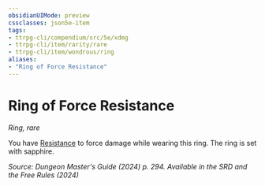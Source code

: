 ```yaml
---
obsidianUIMode: preview
cssclasses: json5e-item
tags:
- ttrpg-cli/compendium/src/5e/xdmg
- ttrpg-cli/item/rarity/rare
- ttrpg-cli/item/wondrous/ring
aliases: 
- "Ring of Force Resistance"
---
```

# Ring of Force Resistance
*Ring, rare*  



You have [Resistance](Інструменти%20ДМ/CLI/rules/variant-rules/resistance-xphb.md) to force damage while wearing this ring. The ring is set with sapphire.

*Source: Dungeon Master's Guide (2024) p. 294. Available in the <span title='Systems Reference Document (5.2)'>SRD</span> and the Free Rules (2024)*